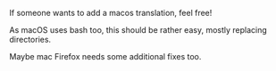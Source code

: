 If someone wants to add a macos translation, feel free!

As macOS uses bash too, this should be rather easy, mostly replacing directories.

Maybe mac Firefox needs some additional fixes too.
